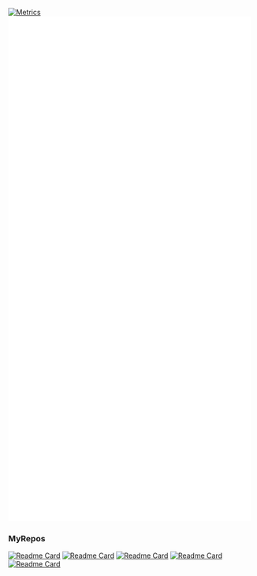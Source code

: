 <!--
<a href="https://github.com/anuraghazra/github-readme-stats">
  <img align="center" src="https://github-readme-stats.vercel.app/api?username=tsukasa-u&count_private=true" />
</a>

<a href="https://github.com/anuraghazra/github-readme-stats">
  <img align="center" src="https://github-readme-stats.vercel.app/api/top-langs/?username=tsukasa-u&layout=compact&langs_count=8" />
</a>
-->
<!--
[![Metrics](https://metrics.lecoq.io/tsukasa-u?template=classic&base.indepth=true&base.hireable=true&repositories.forks=true&isocalendar=1&languages=1&activity=1&notable=1&habits=1&base=header%2C%20activity%2C%20community%2C%20repositories%2C%20metadata&base.indepth=true&base.hireable=true&base.skip=false&isocalendar=false&isocalendar.duration=half-year&languages=false&languages.limit=8&languages.threshold=0%25&languages.other=false&languages.colors=github&languages.sections=most-used&languages.details=bytes-size%2C%20percentage&languages.indepth=false&languages.analysis.timeout=15&languages.categories=markup%2C%20programming&languages.recent.categories=markup%2C%20programming&languages.recent.load=30&languages.recent.days=14&habits=false&habits.from=200&habits.days=14&habits.facts=true&habits.charts=false&habits.charts.type=classic&habits.trim=false&habits.languages.limit=8&habits.languages.threshold=0%25&notable=false&notable.from=organization&notable.repositories=false&notable.indepth=false&notable.types=commit&notable.self=false&activity=false&activity.limit=5&activity.load=300&activity.days=14&activity.visibility=all&activity.timestamps=false&activity.filter=all&config.timezone=Asia%2FTokyo&config.order=base.header%2C%20base.repositories&config.twemoji=true&config.octicon=true&config.display=columns)](https://metrics.lecoq.io/insights?user=tsukasa-u)
-->


[![Metrics](/left.svg)](https://metrics.lecoq.io/insights?user=tsukasa-u)
[![Metrics](/right.svg)](https://metrics.lecoq.io/insights?user=tsukasa-u)

### MyRepos
[![Readme Card](https://github-readme-stats.vercel.app/api/pin/?username=tsukasa-u&repo=nbtMapEditor)](https://github.com/tsukasa-u/nbtMapEditor)
[![Readme Card](https://github-readme-stats.vercel.app/api/pin/?username=tsukasa-u&repo=Recorditioner)](https://github.com/tsukasa-u/Recorditioner)
[![Readme Card](https://github-readme-stats.vercel.app/api/pin/?username=tsukasa-u&repo=jarebon)](https://github.com/tsukasa-u/jarebon)
[![Readme Card](https://github-readme-stats.vercel.app/api/pin/?username=tsukasa-u&repo=softCAN)](https://github.com/tsukasa-u/softCAN)
[![Readme Card](https://github-readme-stats.vercel.app/api/pin/?username=tsukasa-u&repo=bookmarksEx)](https://github.com/tsukasa-u/bookmarksEx)


<!--
**tsukasa-u/tsukasa-u** is a ✨ _special_ ✨ repository because its `README.md` (this file) appears on your GitHub profile.

Here are some ideas to get you started:

- 🔭 I’m currently working on ...
- 🌱 I’m currently learning ...
- 👯 I’m looking to collaborate on ...
- 🤔 I’m looking for help with ...
- 💬 Ask me about ...
- 📫 How to reach me: ...
- 😄 Pronouns: ...
- ⚡ Fun fact: ...
-->
